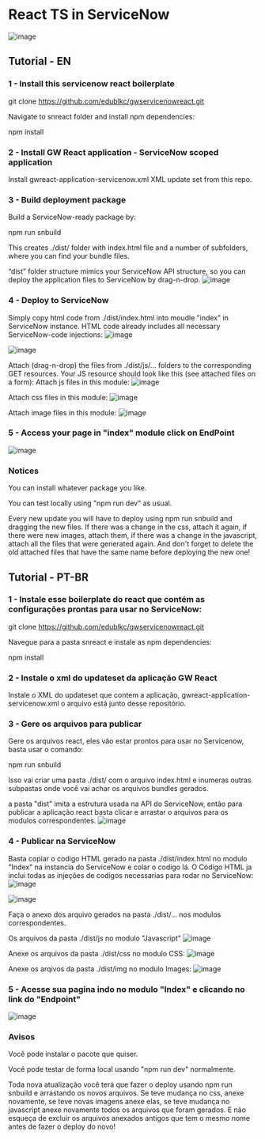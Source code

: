 # React TS in ServiceNow

![image](https://user-images.githubusercontent.com/89402489/236964431-771a3e0b-d95d-4537-b802-a940173d9dbf.png)


## Tutorial - EN

### 1 - Install this servicenow react boilerplate 
git clone https://github.com/edublkc/gwservicenowreact.git

Navigate to snreact folder and install npm dependencies:

npm install

### 2 - Install GW React application - ServiceNow scoped application 
Install gwreact-application-servicenow.xml XML update set from this repo.


### 3 - Build deployment package 
Build a ServiceNow-ready package by:

npm run snbuild

This creates ./dist/ folder with index.html file and a number of subfolders, where you can find your bundle files.

“dist” folder structure mimics your ServiceNow API structure, so you can deploy the application files to ServiceNow by drag-n-drop.
![image](https://user-images.githubusercontent.com/89402489/236961715-29148c67-8c9e-4122-96b8-78b983990bed.png)


### 4 - Deploy to ServiceNow 

Simply copy html code from ./dist/index.html into moudle "index" in ServiceNow instance. HTML code already includes all necessary ServiceNow-code injections:
![image](https://user-images.githubusercontent.com/89402489/236961909-8ab9c2b4-0a13-4a35-b81f-bca86057b480.png)

![image](https://user-images.githubusercontent.com/89402489/236960964-c172c8ba-8b7f-4da9-b31e-0107cc8123da.png)

Attach (drag-n-drop) the files from ./dist/js/... folders to the corresponding GET resources. Your JS resource should look like this (see attached files on a form):
Attach js files in this module:
![image](https://user-images.githubusercontent.com/89402489/236961454-5714b05c-56fe-4e30-a9f7-d088789d9d79.png)

Attach css files in this module:
![image](https://user-images.githubusercontent.com/89402489/236961541-0a279222-6b30-4a28-9792-2098fb347962.png)

Attach image files in this module:
![image](https://user-images.githubusercontent.com/89402489/236961594-b94bfdd1-ac90-4f1d-8bf9-5860f2d188ef.png)

### 5 - Access your page in "index" module click on EndPoint
![image](https://user-images.githubusercontent.com/89402489/236962117-ec6f5271-2d80-4006-addc-4dcbe2553316.png)

### Notices
You can install whatever package you like.

You can test locally using "npm run dev" as usual.

Every new update you will have to deploy using npm run snbuild and dragging the new files. If there was a change in the css, attach it again, if there were new images, attach them, if there was a change in the javascript, attach all the files that were generated again. And don't forget to delete the old attached files that have the same name before deploying the new one!

## Tutorial - PT-BR

### 1 - Instale esse boilerplate do react que contém as configurações prontas para usar no ServiceNow:
git clone https://github.com/edublkc/gwservicenowreact.git

Navegue para a pasta snreact e instale as npm dependencies:

npm install

### 2 - Instale o xml do updateset da aplicação GW React
Instale o XML do updateset que contem a aplicação, gwreact-application-servicenow.xml o arquivo está junto desse repositório.


### 3 - Gere os arquivos para publicar
Gere os arquivos react, eles vão estar prontos para usar no Servicenow, basta usar o comando:

npm run snbuild

Isso vai criar uma pasta ./dist/ com o arquivo index.html e inumeras outras subpastas onde você vai achar os arquivos bundles gerados.

a pasta "dist" imita a estrutura usada na API do ServiceNow, então para publicar a aplicação react basta clicar e arrastar o arquivos para os modulos correspondentes.
![image](https://user-images.githubusercontent.com/89402489/236961715-29148c67-8c9e-4122-96b8-78b983990bed.png)


### 4 - Publicar na ServiceNow

Basta copiar o codigo HTML gerado na pasta ./dist/index.html no modulo "Index" na instancia do ServiceNow e colar o codigo lá. O Código HTML ja inclui todas as injeções de codigos necessarias para rodar no ServiceNow:
![image](https://user-images.githubusercontent.com/89402489/236961909-8ab9c2b4-0a13-4a35-b81f-bca86057b480.png)

![image](https://user-images.githubusercontent.com/89402489/236960964-c172c8ba-8b7f-4da9-b31e-0107cc8123da.png)

Faça o anexo dos arquivo gerados na pasta ./dist/... nos modulos correspondentes. 

Os arquivos da pasta ./dist/js no modulo "Javascript"
![image](https://user-images.githubusercontent.com/89402489/236961454-5714b05c-56fe-4e30-a9f7-d088789d9d79.png)

Anexe os arquivos da pasta ./dist/css no modulo CSS:
![image](https://user-images.githubusercontent.com/89402489/236961541-0a279222-6b30-4a28-9792-2098fb347962.png)

Anexe os arqivos da pasta ./dist/img no modulo Images:
![image](https://user-images.githubusercontent.com/89402489/236961594-b94bfdd1-ac90-4f1d-8bf9-5860f2d188ef.png)

### 5 - Acesse sua pagina indo no modulo "Index" e clicando no link do "Endpoint"
![image](https://user-images.githubusercontent.com/89402489/236962117-ec6f5271-2d80-4006-addc-4dcbe2553316.png)

### Avisos
Você pode instalar o pacote que quiser.

Você pode testar de forma local usando "npm run dev" normalmente.

Toda nova atualização você terá que fazer o deploy usando npm run snbuild e arrastando os novos arquivos. Se teve mudança no css, anexe novamente, se teve novas imagens anexe elas, se teve mudança no javascript anexe novamente todos os arquivos que foram gerados. E não esqueça de excluir os arquivos anexados antigos que tem o mesmo nome antes de fazer o deploy do novo!

